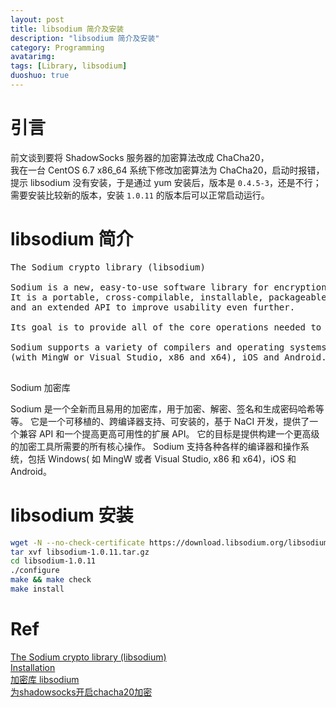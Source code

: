 ```yaml
---
layout: post
title: libsodium 简介及安装
description: "libsodium 简介及安装"
category: Programming
avatarimg:
tags: [Library, libsodium]
duoshuo: true
---
```


# 引言
前文谈到要将 ShadowSocks 服务器的加密算法改成 ChaCha20，  
我在一台 CentOS 6.7 x86_64 系统下修改加密算法为 ChaCha20，启动时报错，提示 libsodium 没有安装，于是通过 yum 安装后，版本是 `0.4.5-3`，还是不行；  
需要安装比较新的版本，安装 `1.0.11` 的版本后可以正常启动运行。

# libsodium 简介

<pre>
The Sodium crypto library (libsodium)

Sodium is a new, easy-to-use software library for encryption, decryption, signatures, password hashing and more.
It is a portable, cross-compilable, installable, packageable fork of NaCl, with a compatible API, 
and an extended API to improve usability even further.

Its goal is to provide all of the core operations needed to build higher-level cryptographic tools.

Sodium supports a variety of compilers and operating systems, including Windows 
(with MingW or Visual Studio, x86 and x64), iOS and Android.

</pre>
Sodium 加密库

Sodium 是一个全新而且易用的加密库，用于加密、解密、签名和生成密码哈希等等。
它是一个可移植的、跨编译器支持、可安装的，基于 NaCI 开发，提供了一个兼容 API 和一个提高更高可用性的扩展 API。
它的目标是提供构建一个更高级的加密工具所需要的所有核心操作。
Sodium 支持各种各样的编译器和操作系统，包括 Windows( 如 MingW 或者 Visual Studio, x86 和 x64)，iOS 和 Android。

# libsodium 安装

```bash
wget -N --no-check-certificate https://download.libsodium.org/libsodium/releases/libsodium-1.0.11.tar.gz
tar xvf libsodium-1.0.11.tar.gz
cd libsodium-1.0.11
./configure
make && make check
make install
```    

# Ref
[The Sodium crypto library (libsodium)](https://download.libsodium.org/doc/)  
[Installation](https://download.libsodium.org/doc/installation/)  
[加密库 libsodium](https://www.oschina.net/p/libsodium)  
[为shadowsocks开启chacha20加密](https://glorystar.me/archives/shadowsocks-chacha20.html)  

